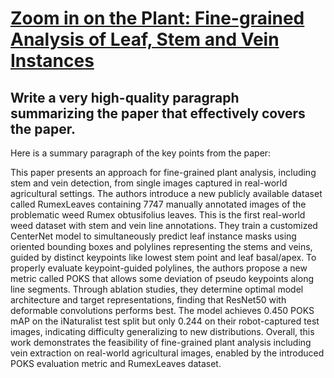 # [Zoom in on the Plant: Fine-grained Analysis of Leaf, Stem and Vein   Instances](https://arxiv.org/abs/2312.08805)

## Write a very high-quality paragraph summarizing the paper that effectively covers the paper.

 Here is a summary paragraph of the key points from the paper:

This paper presents an approach for fine-grained plant analysis, including stem and vein detection, from single images captured in real-world agricultural settings. The authors introduce a new publicly available dataset called RumexLeaves containing 7747 manually annotated images of the problematic weed Rumex obtusifolius leaves. This is the first real-world weed dataset with stem and vein line annotations. They train a customized CenterNet model to simultaneously predict leaf instance masks using oriented bounding boxes and polylines representing the stems and veins, guided by distinct keypoints like lowest stem point and leaf basal/apex. To properly evaluate keypoint-guided polylines, the authors propose a new metric called POKS that allows some deviation of pseudo keypoints along line segments. Through ablation studies, they determine optimal model architecture and target representations, finding that ResNet50 with deformable convolutions performs best. The model achieves 0.450 POKS mAP on the iNaturalist test split but only 0.244 on their robot-captured test images, indicating difficulty generalizing to new distributions. Overall, this work demonstrates the feasibility of fine-grained plant analysis including vein extraction on real-world agricultural images, enabled by the introduced POKS evaluation metric and RumexLeaves dataset.
